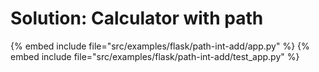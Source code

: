 # Solution: Calculator with path

{% embed include file="src/examples/flask/path-int-add/app.py" %}
{% embed include file="src/examples/flask/path-int-add/test_app.py" %}


